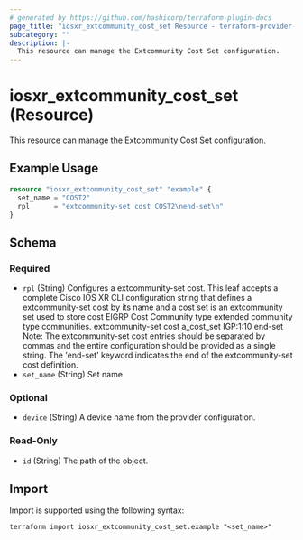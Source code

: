 ```yaml
---
# generated by https://github.com/hashicorp/terraform-plugin-docs
page_title: "iosxr_extcommunity_cost_set Resource - terraform-provider-iosxr"
subcategory: ""
description: |-
  This resource can manage the Extcommunity Cost Set configuration.
---
```


# iosxr_extcommunity_cost_set (Resource)

This resource can manage the Extcommunity Cost Set configuration.

## Example Usage

```terraform
resource "iosxr_extcommunity_cost_set" "example" {
  set_name = "COST2"
  rpl      = "extcommunity-set cost COST2\nend-set\n"
}
```

<!-- schema generated by tfplugindocs -->
## Schema

### Required

- `rpl` (String) Configures a extcommunity-set cost. This leaf accepts a complete Cisco IOS XR CLI configuration string that defines a extcommunity-set cost by its name and a cost set is an extcommunity set used to store cost EIGRP Cost Community type extended community type communities.  extcommunity-set cost a_cost_set IGP:1:10 end-set  Note: The extcommunity-set cost entries should be separated by commas and the entire configuration should be provided as a single string. The 'end-set' keyword indicates the end of the extcommunity-set cost definition.
- `set_name` (String) Set name

### Optional

- `device` (String) A device name from the provider configuration.

### Read-Only

- `id` (String) The path of the object.

## Import

Import is supported using the following syntax:

```shell
terraform import iosxr_extcommunity_cost_set.example "<set_name>"
```

